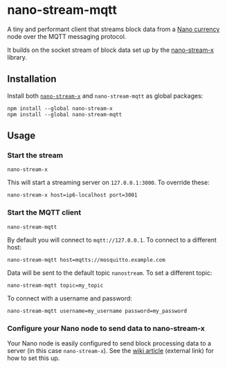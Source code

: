 
# nano-stream-mqtt

A tiny and performant client that streams block data from a [Nano currency](https://nano.org/) node over the MQTT messaging protocol.

It builds on the socket stream of block data set up by the [nano-stream-x](https://github.com/lukes/nano-stream-x) library.

## Installation

Install both [`nano-stream-x`](https://github.com/lukes/nano-stream-x) and `nano-stream-mqtt` as global packages:

    npm install --global nano-stream-x
    npm install --global nano-stream-mqtt

## Usage

### Start the stream

    nano-stream-x

This will start a streaming server on `127.0.0.1:3000`. To override these:

    nano-stream-x host=ip6-localhost port=3001

### Start the MQTT client

    nano-stream-mqtt

By default you will connect to `mqtt://127.0.0.1`. To connect to a different host:

    nano-stream-mqtt host=mqtts://mosquitto.example.com

Data will be sent to the default topic `nanostream`. To set a different topic:

    nano-stream-mqtt topic=my_topic

To connect with a username and password:

    nano-stream-mqtt username=my_username password=my_password

### Configure your Nano node to send data to nano-stream-x

Your Nano node is easily configured to send block processing data to a server (in this case `nano-stream-x`). See the [wiki article](https://github.com/lukes/nano-stream-x/wiki/Configure-your-Nano-node-to-send-data-to-the-nano-stream-x) (external link) for how to set this up.
